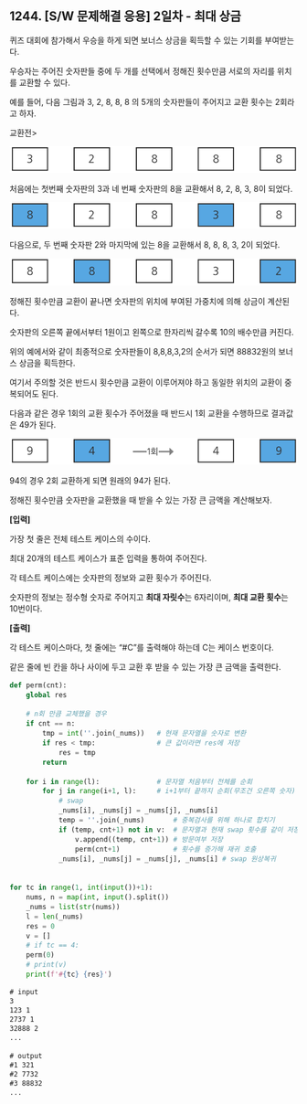## 1244. [S/W 문제해결 응용] 2일차 - 최대 상금

퀴즈 대회에 참가해서 우승을 하게 되면 보너스 상금을 획득할 수 있는 기회를 부여받는다.

우승자는 주어진 숫자판들 중에 두 개를 선택에서 정해진 횟수만큼 서로의 자리를 위치를 교환할 수 있다.

예를 들어, 다음 그림과 3, 2, 8, 8, 8 의 5개의 숫자판들이 주어지고 교환 횟수는 2회라고 하자.

교환전>

![img](D3.assets/최대상금1.jpg)

처음에는 첫번째 숫자판의 3과 네 번째 숫자판의 8을 교환해서 8, 2, 8, 3, 8이 되었다.

![img](D3.assets/최대상금2.jpg)

다음으로, 두 번째 숫자판 2와 마지막에 있는 8을 교환해서 8, 8, 8, 3, 2이 되었다.

![img](D3.assets/최대상금3.jpg)

정해진 횟수만큼 교환이 끝나면 숫자판의 위치에 부여된 가중치에 의해 상금이 계산된다.

숫자판의 오른쪽 끝에서부터 1원이고 왼쪽으로 한자리씩 갈수록 10의 배수만큼 커진다.

위의 예에서와 같이 최종적으로 숫자판들이 8,8,8,3,2의 순서가 되면 88832원의 보너스 상금을 획득한다.

여기서 주의할 것은 반드시 횟수만큼 교환이 이루어져야 하고 동일한 위치의 교환이 중복되어도 된다.

다음과 같은 경우 1회의 교환 횟수가 주어졌을 때 반드시 1회 교환을 수행하므로 결과값은 49가 된다.

![img](D3.assets/최대상금4.jpg)

94의 경우 2회 교환하게 되면 원래의 94가 된다.

정해진 횟수만큼 숫자판을 교환했을 때 받을 수 있는 가장 큰 금액을 계산해보자.

**[입력]**

가장 첫 줄은 전체 테스트 케이스의 수이다.

최대 20개의 테스트 케이스가 표준 입력을 통하여 주어진다.

각 테스트 케이스에는 숫자판의 정보와 교환 횟수가 주어진다.

숫자판의 정보는 정수형 숫자로 주어지고 **최대 자릿수**는 6자리이며, **최대 교환 횟수**는 10번이다.

**[출력]**

각 테스트 케이스마다, 첫 줄에는 “#C”를 출력해야 하는데 C는 케이스 번호이다.

같은 줄에 빈 칸을 하나 사이에 두고 교환 후 받을 수 있는 가장 큰 금액을 출력한다.

```python
def perm(cnt):
    global res

    # n회 만큼 교체했을 경우
    if cnt == n:
        tmp = int(''.join(_nums))   # 현재 문자열을 숫자로 변환
        if res < tmp:               # 큰 값이라면 res에 저장
            res = tmp
        return

    for i in range(l):              # 문자열 처음부터 전체를 순회
        for j in range(i+1, l):     # i+1부터 끝까지 순회(무조건 오른쪽 숫자)
            # swap
            _nums[i], _nums[j] = _nums[j], _nums[i]
            temp = ''.join(_nums)       # 중복검사를 위해 하나로 합치기
            if (temp, cnt+1) not in v:  # 문자열과 현재 swap 횟수를 같이 저장(1회교체, 2회교체때 숫자가 같아서 튕기는거 방지)
                v.append((temp, cnt+1)) # 방문여부 저장
                perm(cnt+1)             # 횟수를 증가해 재귀 호출
            _nums[i], _nums[j] = _nums[j], _nums[i] # swap 원상복귀


for tc in range(1, int(input())+1):
    nums, n = map(int, input().split())
    _nums = list(str(nums))
    l = len(_nums)
    res = 0
    v = []
    # if tc == 4:
    perm(0)
    # print(v)
    print(f'#{tc} {res}')
```

```
# input
3
123 1
2737 1
32888 2
...

# output
#1 321
#2 7732
#3 88832
...
```



